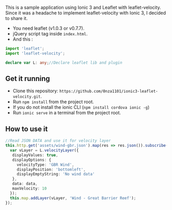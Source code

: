 This is a sample application using Ionic 3 and Leaflet with leaflet-velocity.
Since it was a headache to implement leaflet-velocity with Ionic 3, I decided to share it.
* You need leaflet (v1.0.3 or v0.7.7).
* jQuery script tag inside `index.html`.
* And this :
```typescript
import 'leaflet';
import 'leaflet-velocity';

declare var L: any;//Declare leaflet lib and plugin
```

 ## Get it running
 * Clone this repository: `https://github.com/0nza1101/ionic3-leaflet-velocity.git`.
 * Run `npm install` from the project root.
 * If you do not install the ionic CLI (`npm install cordova ionic -g`)
 * Run `ionic serve` in a terminal from the project root.

 ## How to use it
 ```typescript
 //Read JSON DATA and use it for velocity layer
 this.http.get('assets/wind-gbr.json').map(res => res.json()).subscribe(data => {
   var vLayer = L.velocityLayer({
    displayValues: true,
    displayOptions: {
      velocityType: 'GBR Wind',
      displayPosition: 'bottomleft',
      displayEmptyString: 'No wind data'
    },
    data: data,
    maxVelocity: 10
   });
   this.map.addLayer(vLayer, 'Wind - Great Barrier Reef');
 });
```
